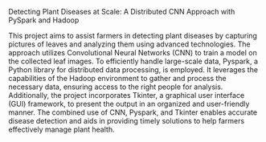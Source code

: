 Detecting Plant Diseases at Scale: A Distributed
CNN Approach with PySpark and Hadoop


This project aims to assist farmers in detecting plant
diseases by capturing pictures of leaves and analyzing them
using advanced technologies. The approach utilizes Convolutional
Neural Networks (CNN) to train a model on the collected
leaf images. To efficiently handle large-scale data, Pyspark, a
Python library for distributed data processing, is employed. It
leverages the capabilities of the Hadoop environment to gather
and process the necessary data, ensuring access to the right
people for analysis. Additionally, the project incorporates Tkinter,
a graphical user interface (GUI) framework, to present the output
in an organized and user-friendly manner. The combined use of
CNN, Pyspark, and Tkinter enables accurate disease detection
and aids in providing timely solutions to help farmers effectively
manage plant health.
